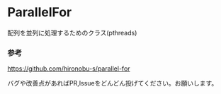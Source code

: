 # ParallelFor
配列を並列に処理するためのクラス(pthreads)
### 参考
https://github.com/hironobu-s/parallel-for

バグや改善点があればPR,Issueをどんどん投げてください。お願いします。

